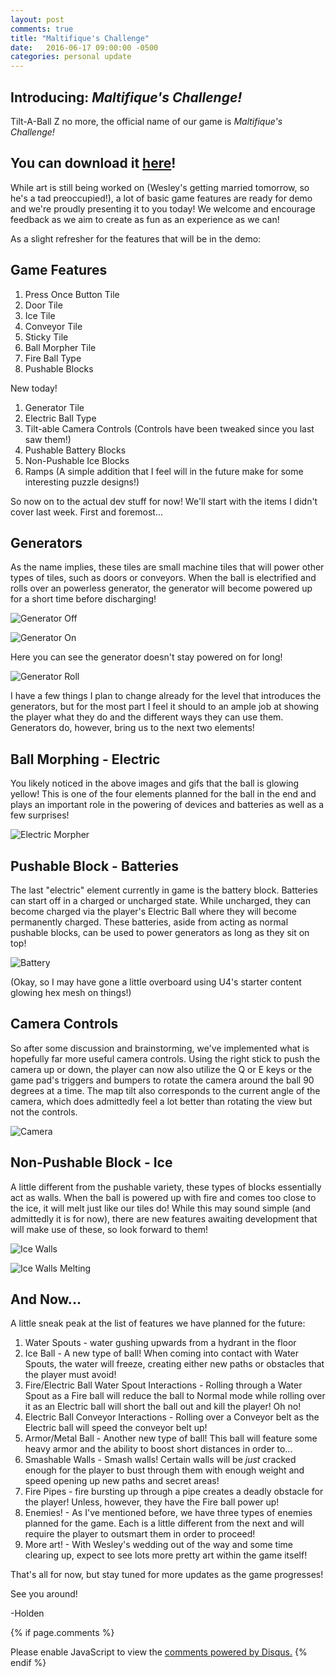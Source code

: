 ```yaml
---
layout: post
comments: true
title: "Maltifique's Challenge"
date:   2016-06-17 09:00:00 -0500
categories: personal update
---
```

Introducing: *Maltifique's Challenge!*
--------------------------------------
Tilt-A-Ball Z no more, the official name of our game is *Maltifique's Challenge!* 


**You can download it** [**here**](https://acrylicorner.com/TiltABall.zip)!
---------------------------------------------------------------------------

While art is still being worked on (Wesley's getting married tomorrow, so he's a tad preoccupied!), a lot of basic game 
features are ready for demo and we're proudly presenting it to you today! We welcome and encourage feedback as we 
aim to create as fun as an experience as we can! 

As a slight refresher for the features that will be in the demo:

Game Features
-------------
1. Press Once Button Tile
2. Door Tile
3. Ice Tile
4. Conveyor Tile
5. Sticky Tile
6. Ball Morpher Tile
7. Fire Ball Type
8. Pushable Blocks

New today!

1. Generator Tile
2. Electric Ball Type
3. Tilt-able Camera Controls (Controls have been tweaked since you last saw them!)
4. Pushable Battery Blocks
5. Non-Pushable Ice Blocks
6. Ramps (A simple addition that I feel will in the future make for some interesting puzzle designs!)

So now on to the actual dev stuff for now! We'll start with the items I didn't cover last week. 
First and foremost...

Generators
----------
As the name implies, these tiles are small machine tiles that will power other types of tiles, such as doors or conveyors.
When the ball is electrified and rolls over an powerless generator, the generator will become powered up for a short time
before discharging!

![Generator Off](../../../../../../images/2016_06_17/generatorOff.png)

![Generator On](../../../../../../images/2016_06_17/generatorOn.png)


Here you can see the generator doesn't stay powered on for long!

![Generator Roll](../../../../../../images/2016_06_17/generator.gif)

I have a few things I plan to change already for the level that introduces the generators, but for the most part I feel
it should to an ample job at showing the player what they do and the different ways they can use them. Generators do, 
however, bring us to the next two elements!

Ball Morphing - Electric
------------------------
You likely noticed in the above images and gifs that the ball is glowing yellow! This is one of the four elements planned
for the ball in the end and plays an important role in the powering of devices and batteries as well as a few surprises!

![Electric Morpher](../../../../../../images/2016_06_17/elecMorpher.gif)


Pushable Block - Batteries
--------------------------
The last "electric" element currently in game is the battery block. Batteries can start off in a charged or uncharged state.
While uncharged, they can become charged via the player's Electric Ball where they will become permanently charged. These
batteries, aside from acting as normal pushable blocks, can be used to power generators as long as they sit on top!

![Battery](../../../../../../images/2016_06_17/batteryBlock.gif)

(Okay, so I may have gone a little overboard using U4's starter content glowing hex mesh on things!)

Camera Controls
---------------
So after some discussion and brainstorming, we've implemented what is hopefully far more useful camera controls. Using the
right stick to push the camera up or down, the player can now also utilize the Q or E keys or the game pad's triggers and
bumpers to rotate the camera around the ball 90 degrees at a time. The map tilt also corresponds to the current angle 
of the camera, which does admittedly feel a lot better than rotating the view but not the controls.

![Camera](../../../../../../images/2016_06_17/cameraRotations.gif)

Non-Pushable Block - Ice
------------------------
A little different from the pushable variety, these types of blocks essentially act as walls. When the ball is powered 
up with fire and comes too close to the ice, it will melt just like our tiles do! While this may sound simple (and
admittedly it is for now), there are new features awaiting development that will make use of these, so look forward to them!

![Ice Walls](../../../../../../images/2016_06_17/iceWalls.png)

![Ice Walls Melting](../../../../../../images/2016_06_17/iceWallsMelting.gif)

And Now...
----------
A little sneak peak at the list of features we have planned for the future:

1. Water Spouts - water gushing upwards from a hydrant in the floor
2. Ice Ball - A new type of ball! When coming into contact with Water Spouts, the water will freeze, creating either
 new paths or obstacles that the player must avoid!
3. Fire/Electric Ball Water Spout Interactions - Rolling through a Water Spout as a Fire ball will reduce the ball to Normal mode while
rolling over it as an Electric ball will short the ball out and kill the player! Oh no!
4. Electric Ball Conveyor Interactions - Rolling over a Conveyor belt as the Electric ball will speed the conveyor belt up!
5. Armor/Metal Ball - Another new type of ball! This ball will feature some heavy armor and the ability to boost short 
distances in order to...
6. Smashable Walls - Smash walls! Certain walls will be *just* cracked enough for the player to bust through them with 
enough weight and speed opening up new paths and secret areas!
7. Fire Pipes - fire bursting up through a pipe creates a deadly obstacle for the player! Unless, however, they have the
Fire ball power up!
8. Enemies! - As I've mentioned before, we have three types of enemies planned for the game. Each is a little different
from the next and will require the player to outsmart them in order to proceed!
9. More art! - With Wesley's wedding out of the way and some time clearing up, expect to see lots more pretty art within 
the game itself!

That's all for now, but stay tuned for more updates as the game progresses!

See you around!

-Holden

{% if page.comments %}
<div id="disqus_thread"></div>
<script>
/**
* RECOMMENDED CONFIGURATION VARIABLES: EDIT AND UNCOMMENT THE SECTION BELOW TO INSERT DYNAMIC VALUES FROM YOUR PLATFORM OR CMS.
* LEARN WHY DEFINING THESE VARIABLES IS IMPORTANT: https://disqus.com/admin/universalcode/#configuration-variables
*/
/*
var disqus_config = function () {
this.page.url = PAGE_URL; // Replace PAGE_URL with your page's canonical URL variable
this.page.identifier = PAGE_IDENTIFIER; // Replace PAGE_IDENTIFIER with your page's unique identifier variable
};
*/
(function() { // DON'T EDIT BELOW THIS LINE
var d = document, s = d.createElement('script');

s.src = '//acrylicorner.disqus.com/embed.js';

s.setAttribute('data-timestamp', +new Date());
(d.head || d.body).appendChild(s);
})();
</script>
<noscript>Please enable JavaScript to view the <a href="https://disqus.com/?ref_noscript" rel="nofollow">comments powered by Disqus.</a></noscript>
{% endif %}
